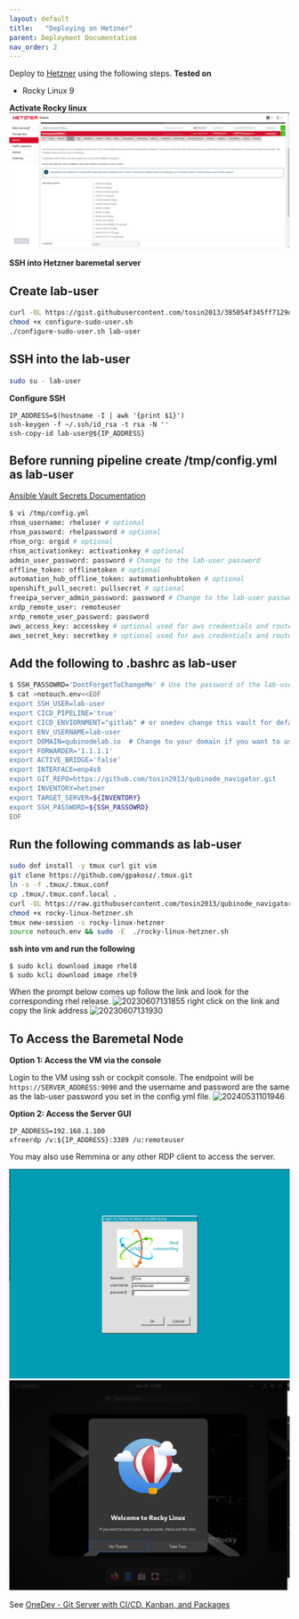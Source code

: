 ```yaml
---
layout: default
title:   "Deploying on Hetzner"
parent: Deployment Documentation
nav_order: 2
---
```


Deploy to [Hetzner](https://www.hetzner.com/) using the following steps.
**Tested on**
* Rocky Linux 9

**Activate Rocky linux**
![alt text](<Screenshot from 2024-03-20 15-09-38-new.png>)

**SSH into Hetzner baremetal server**

## Create lab-user 
```bash
curl -OL https://gist.githubusercontent.com/tosin2013/385054f345ff7129df6167631156fa2a/raw/b67866c8d0ec220c393ea83d2c7056f33c472e65/configure-sudo-user.sh
chmod +x configure-sudo-user.sh
./configure-sudo-user.sh lab-user
```

## SSH into the lab-user
```bash
sudo su - lab-user
```


**Configure SSH**
```
IP_ADDRESS=$(hostname -I | awk '{print $1}')
ssh-keygen -f ~/.ssh/id_rsa -t rsa -N ''
ssh-copy-id lab-user@${IP_ADDRESS}
```

## Before running pipeline create /tmp/config.yml as lab-user
[Ansible Vault Secrets Documentation](https://dev.to/tosin2013/ansible-vault-secrets-documentation-3g1a)

```bash
$ vi /tmp/config.yml
rhsm_username: rheluser # optional
rhsm_password: rhelpassword # optional
rhsm_org: orgid # optional
rhsm_activationkey: activationkey # optional
admin_user_password: password # Change to the lab-user password
offline_token: offlinetoken # optional
automation_hub_offline_token: automationhubtoken # optional
openshift_pull_secret: pullsecret # optional
freeipa_server_admin_password: password # Change to the lab-user password
xrdp_remote_user: remoteuser
xrdp_remote_user_password: password
aws_access_key: accesskey # optional used for aws credentials and route53
aws_secret_key: secretkey # optional used for aws credentials and route53
```

## Add the following to .bashrc as lab-user
```bash
$ SSH_PASSOWRD='DontForgetToChangeMe' # Use the password of the lab-user
$ cat >notouch.env<<EOF
export SSH_USER=lab-user
export CICD_PIPELINE='true'
export CICD_ENVIORNMENT="gitlab" # or onedev change this vault for default cicd enviornment to deploy VMS
export ENV_USERNAME=lab-user
export DOMAIN=qubinodelab.io  # Change to your domain if you want to use your own domain
export FORWARDER='1.1.1.1'
export ACTIVE_BRIDGE='false'
export INTERFACE=enp4s0
export GIT_REPO=https://github.com/tosin2013/qubinode_navigator.git
export INVENTORY=hetzner
export TARGET_SERVER=${INVENTORY}
export SSH_PASSWORD=${SSH_PASSOWRD}
EOF
```

## Run the following commands as lab-user
```bash
sudo dnf install -y tmux curl git vim 
git clone https://github.com/gpakosz/.tmux.git
ln -s -f .tmux/.tmux.conf
cp .tmux/.tmux.conf.local .
curl -OL https://raw.githubusercontent.com/tosin2013/qubinode_navigator/main/rocky-linux-hetzner.sh
chmod +x rocky-linux-hetzner.sh
tmux new-session -s rocky-linux-hetzner
source notouch.env && sudo -E  ./rocky-linux-hetzner.sh
```


**ssh into vm and run the following**
```
$ sudo kcli download image rhel8
$ sudo kcli download image rhel9
```

When the prompt below comes up follow the link and look for the corresponding rhel release.
![20230607131855](https://i.imgur.com/MaFsUau.png)
right click on the link and copy the link address
![20230607131930](https://i.imgur.com/83Gar1k.png)


## To Access the Baremetal Node 
**Option 1: Access the VM via the console**

Login to the VM using ssh or cockpit console. The endpoint will be `https://SERVER_ADDRESS:9090` and the username and password are the same as the lab-user password you set in the config.yml file.
![20240531101946](https://i.imgur.com/YuPbVpO.png)

**Option 2: Access the Server GUI**
```
IP_ADDRESS=192.168.1.100
xfreerdp /v:${IP_ADDRESS}:3389 /u:remoteuser
```
You may also use Remmina or any other RDP client to access the server.

![alt text](image.png)
![alt text](<Screenshot from 2024-03-20 18-06-28.png>)

See [OneDev - Git Server with CI/CD, Kanban, and Packages](../plugins/onedev-kcli-pipelines.html) 